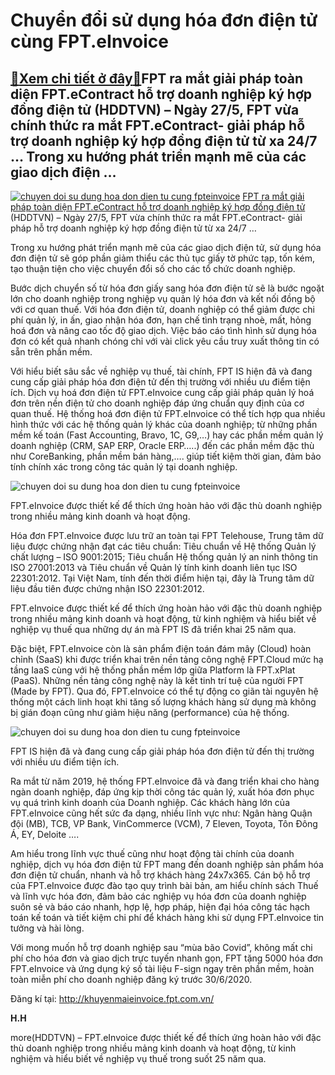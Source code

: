 Chuyển đổi sử dụng hóa đơn điện tử cùng FPT.eInvoice
====================================================

[:gift:Xem chi tiết ở đây:gift:](https://hddtvn.com/chuyen-doi-su-dung-hoa-don-dien-tu-cung-fpt-einvoice/)FPT ra mắt giải pháp toàn diện FPT.eContract hỗ trợ doanh nghiệp ký hợp đồng điện tử (HDDTVN) – Ngày 27/5, FPT vừa chính thức ra mắt FPT.eContract- giải pháp hỗ trợ doanh nghiệp ký hợp đồng điện tử từ xa 24/7 … Trong xu hướng phát triển mạnh mẽ của các giao dịch điện …
-----------------------------------------------------------------------------------------------------------------------------------------------------------------------------------------------------------------------------------------------------------------------------





[![chuyen doi su dung hoa don dien tu cung fpteinvoice](https://haiquanonline.com.vn/stores/news_dataimages/bacnv/052020/29/11/in_article/croped/thumbnail/0253_fpt1.png?rt=20200617161405 "Chuyển đổi sử dụng hóa đơn điện tử cùng FPT.eInvoice")](https://haiquanonline.com.vn/fpt-ra-mat-giai-phap-toan-dien-fptecontract-ho-tro-doanh-nghiep-ky-hop-dong-dien-tu-127468.html "FPT ra mắt giải pháp toàn diện FPT.eContract hỗ trợ doanh nghiệp ký hợp đồng điện tử") 
[FPT ra mắt giải pháp toàn diện FPT.eContract hỗ trợ doanh nghiệp ký hợp đồng điện tử](https://haiquanonline.com.vn/fpt-ra-mat-giai-phap-toan-dien-fptecontract-ho-tro-doanh-nghiep-ky-hop-dong-dien-tu-127468.html "FPT ra mắt giải pháp toàn diện FPT.eContract hỗ trợ doanh nghiệp ký hợp đồng điện tử") 
(HDDTVN) – Ngày 27/5, FPT vừa chính thức ra mắt FPT.eContract- giải pháp hỗ trợ doanh nghiệp ký hợp đồng điện tử từ xa 24/7 …






Trong xu hướng phát triển mạnh mẽ của các giao dịch điện tử, sử dụng hóa đơn điện tử sẽ góp phần giảm thiểu các thủ tục giấy tờ phức tạp, tốn kém, tạo thuận tiện cho việc chuyển đổi số cho các tổ chức doanh nghiệp.


Bước dịch chuyển số từ hóa đơn giấy sang hóa đơn điện tử sẽ là bước ngoặt lớn cho doanh nghiệp trong nghiệp vụ quản lý hóa đơn và kết nối đồng bộ với cơ quan thuế. Với hóa đơn điện tử, doanh nghiệp có thể giảm được chi phí quản lý, in ấn, giao nhận hóa đơn, hạn chế tình trạng nhoè, mất, hỏng hoá đơn và nâng cao tốc độ giao dịch. Việc báo cáo tình hình sử dụng hóa đơn có kết quả nhanh chóng chỉ với vài click yêu cầu truy xuất thông tin có sẵn trên phần mềm.


Với hiểu biết sâu sắc về nghiệp vụ thuế, tài chính, FPT IS hiện đã và đang cung cấp giải pháp hóa đơn điện tử đến thị trường với nhiều ưu điểm tiện ích. Dịch vụ hoá đơn điện tử FPT.eInvoice cung cấp giải pháp quản lý hoá đơn trên nền điện tử cho doanh nghiệp đáp ứng chuẩn quy định của cơ quan thuế. Hệ thống hoá đơn điện tử FPT.eInvoice có thể tích hợp qua nhiều hình thức với các hệ thống quản lý khác của doanh nghiệp; từ những phần mềm kế toán (Fast Accounting, Bravo, 1C, G9,…) hay các phần mềm quản lý doanh nghiệp (CRM, SAP ERP, Oracle ERP…..) đến các phần mềm đặc thù như CoreBanking, phần mềm bán hàng,…. giúp tiết kiệm thời gian, đảm bảo tính chính xác trong công tác quản lý tại doanh nghiệp.





![chuyen doi su dung hoa don dien tu cung fpteinvoice](https://haiquanonline.com.vn/stores/news_dataimages/bacnv/062020/17/16/in_article/1018_FPT_2.jpg?rt=20200617161405 "Chuyển đổi sử dụng hóa đơn điện tử cùng FPT.eInvoice")


FPT.eInvoice được thiết kế để thích ứng hoàn hảo với đặc thù doanh nghiệp trong nhiều mảng kinh doanh và hoạt động.



Hóa đơn FPT.eInvoice được lưu trữ an toàn tại FPT Telehouse, Trung tâm dữ liệu được chứng nhận đạt các tiêu chuẩn: Tiêu chuẩn về Hệ thống Quản lý chất lượng – ISO 9001:2015; Tiêu chuẩn Hệ thống quản lý an ninh thông tin ISO 27001:2013 và Tiêu chuẩn về Quản lý tính kinh doanh liên tục ISO 22301:2012. Tại Việt Nam, tính đến thời điểm hiện tại, đây là Trung tâm dữ liệu đầu tiên được chứng nhận ISO 22301:2012.


FPT.eInvoice được thiết kế để thích ứng hoàn hảo với đặc thù doanh nghiệp trong nhiều mảng kinh doanh và hoạt động, từ kinh nghiệm và hiểu biết về nghiệp vụ thuế qua những dự án mà FPT IS đã triển khai 25 năm qua.


Đặc biệt, FPT.eInvoice còn là sản phẩm điện toán đám mây (Cloud) hoàn chỉnh (SaaS) khi được triển khai trên nền tảng công nghệ FPT.Cloud mức hạ tầng IaaS cùng với hệ thống phần mềm lớp giữa Platform là FPT.xPlat (PaaS). Những nền tảng công nghệ này là kết tinh trí tuệ của người FPT (Made by FPT). Qua đó, FPT.eInvoice có thể tự động co giãn tài nguyên hệ thống một cách linh hoạt khi tăng số lượng khách hàng sử dụng mà không bị gián đoạn cũng như giảm hiệu năng (performance) của hệ thống.





![chuyen doi su dung hoa don dien tu cung fpteinvoice](https://haiquanonline.com.vn/stores/news_dataimages/bacnv/062020/17/16/in_article/1021_FPT1.png?rt=20200617161405 "Chuyển đổi sử dụng hóa đơn điện tử cùng FPT.eInvoice")


FPT IS hiện đã và đang cung cấp giải pháp hóa đơn điện tử đến thị trường với nhiều ưu điểm tiện ích.



Ra mắt từ năm 2019, hệ thống FPT.eInvoice đã và đang triển khai cho hàng ngàn doanh nghiệp, đáp ứng kịp thời công tác quản lý, xuất hóa đơn phục vụ quá trình kinh doanh của Doanh nghiệp. Các khách hàng lớn của FPT.eInvoice cũng hết sức đa dạng, nhiều lĩnh vực như: Ngân hàng Quận đội (MB), TCB, VP Bank, VinCommerce (VCM), 7 Eleven, Toyota, Tôn Đông Á, EY, Deloite ….


Am hiểu trong lĩnh vực thuế cũng như hoạt động tài chính của doanh nghiệp, dịch vụ hóa đơn điện tử FPT mang đến doanh nghiệp sản phẩm hóa đơn điện tử chuẩn, nhanh và hỗ trợ khách hàng 24x7x365. Cán bộ hỗ trợ của FPT.eInvoice được đào tạo quy trình bài bản, am hiểu chính sách Thuế và lĩnh vực hóa đơn, đảm bảo các nghiệp vụ hóa đơn của doanh nghiệp suôn sẻ và báo cáo nhanh, hợp lệ, hợp pháp, hiện đại hóa công tác hạch toán kế toán và tiết kiệm chi phí để khách hàng khi sử dụng FPT.eInvoice tin tưởng và hài lòng.


Với mong muốn hỗ trợ doanh nghiệp sau “mùa bão Covid”, không mất chi phí cho hóa đơn và giao dịch trực tuyến nhanh gọn, FPT tặng 5000 hóa đơn FPT.eInvoice và ứng dụng ký số tài liệu F-sign ngay trên phần mềm, hoàn toàn miễn phí cho doanh nghiệp đăng ký trước 30/6/2020.


Đăng kí tại: <http://khuyenmaieinvoice.fpt.com.vn/>




**H.H**



more(HDDTVN) – FPT.eInvoice được thiết kế để thích ứng hoàn hảo với đặc thù doanh nghiệp trong nhiều mảng kinh doanh và hoạt động, từ kinh nghiệm và hiểu biết về nghiệp vụ thuế trong suốt 25 năm qua.

